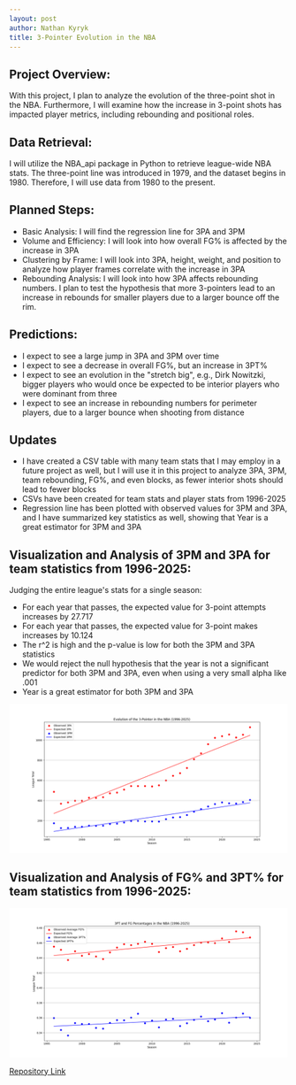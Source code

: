 ```yaml
---
layout: post
author: Nathan Kyryk
title: 3-Pointer Evolution in the NBA
---
```

## Project Overview:
With this project, I plan to analyze the evolution of the three-point shot in the NBA. Furthermore, I will examine how the increase in 3-point shots has impacted player metrics, including rebounding and positional roles.

## Data Retrieval:
I will utilize the NBA_api package in Python to retrieve league-wide NBA stats. The three-point line was introduced in 1979, and the dataset begins in 1980. Therefore, I will use data from 1980 to the present.

## Planned Steps:
* Basic Analysis: I will find the regression line for 3PA and 3PM
* Volume and Efficiency: I will look into how overall FG% is affected by the increase in 3PA
* Clustering by Frame: I will look into 3PA, height, weight, and position to analyze how player frames correlate with the increase in 3PA
* Rebounding Analysis: I will look into how 3PA affects rebounding numbers. I plan to test the hypothesis that more 3-pointers lead to an increase in rebounds for smaller players due to a larger bounce off the rim.

## Predictions:
* I expect to see a large jump in 3PA and 3PM over time
* I expect to see a decrease in overall FG%, but an increase in 3PT%
* I expect to see an evolution in the "stretch big", e.g., Dirk Nowitzki, bigger players who would once be expected to be interior players who were dominant from three
* I expect to see an increase in rebounding numbers for perimeter players, due to a larger bounce when shooting from distance

## Updates
* I have created a CSV table with many team stats that I may employ in a future project as well, but I will use it in this project to analyze 3PA, 3PM, team rebounding, FG%, and even blocks, as fewer interior shots should lead to fewer blocks
* CSVs have been created for team stats and player stats from 1996-2025
* Regression line has been plotted with observed values for 3PM and 3PA, and I have summarized key statistics as well, showing that Year is a great estimator for 3PM and 3PA

## Visualization and Analysis of 3PM and 3PA for team statistics from 1996-2025:
Judging the entire league's stats for a single season:
* For each year that passes, the expected value for 3-point attempts increases by 27.717
* For each year that passes, the expected value for 3-point makes increases by 10.124 
* The r^2 is high and the p-value is low for both the 3PM and 3PA statistics
* We would reject the null hypothesis that the year is not a significant predictor for both 3PM and 3PA, even when using a very small alpha like .001
* Year is a great estimator for both 3PM and 3PA
  
![Plot](../images/nba_3pt_regression.png)

## Visualization and Analysis of FG% and 3PT% for team statistics from 1996-2025:
![Plot](../images/nba_fg_percentages.png)

[Repository Link](https://github.com/nathankyryk/nba)
